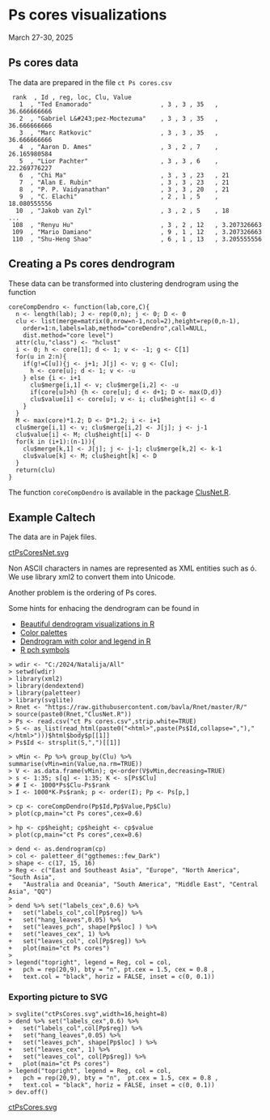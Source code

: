 # Ps cores visualizations
March 27-30, 2025

## Ps cores data

The data are prepared in the file `ct Ps cores.csv`
```
 rank  , Id , reg, loc, Clu, Value 
   1  , "Ted Enamorado"                   , 3 , 3 , 35   , 36.666666666
   2  , "Gabriel L&#243;pez-Moctezuma"    , 3 , 3 , 35   , 36.666666666
   3  , "Marc Ratkovic"                   , 3 , 3 , 35   , 36.666666666
   4  , "Aaron D. Ames"                   , 3 , 2 , 7    , 26.165980584
   5  , "Lior Pachter"                    , 3 , 3 , 6    , 22.269776227
   6  , "Chi Ma"                          , 3 , 3 , 23   , 21
   7  , "Alan E. Rubin"                   , 3 , 3 , 23   , 21
   8  , "P. P. Vaidyanathan"              , 3 , 3 , 20   , 21
   9  , "C. Elachi"                       , 2 , 1 , 5    , 18.080555556
  10  , "Jakob van Zyl"                   , 3 , 2 , 5    , 18
...
 108  , "Renyu Hu"                        , 3 , 2 , 12   , 3.207326663
 109  , "Mario Damiano"                   , 9 , 1 , 12   , 3.207326663
 110  , "Shu-Heng Shao"                   , 6 , 1 , 13   , 3.205555556
```

## Creating a Ps cores dendrogram

These data can be transformed into clustering dendrogram using the function
```
coreCompDendro <- function(lab,core,C){
  n <- length(lab); J <- rep(0,n); j <- 0; D <- 0
  clu <- list(merge=matrix(0,nrow=n-1,ncol=2),height=rep(0,n-1),
    order=1:n,labels=lab,method="coreDendro",call=NULL,
    dist.method="core level")
  attr(clu,"class") <- "hclust"
  i <- 0; h <- core[1]; d <- 1; v <- -1; g <- C[1] 
  for(u in 2:n){
    if(g!=C[u]){j <- j+1; J[j] <- v; g <- C[u];
      h <- core[u]; d <- 1; v <- -u
    } else {i <- i+1
      clu$merge[i,1] <- v; clu$merge[i,2] <- -u
      if(core[u]>h) {h <- core[u]; d <- d+1; D <- max(D,d)}
      clu$value[i] <- core[u]; v <- i; clu$height[i] <- d
    }
  }
  M <- max(core)*1.2; D <- D*1.2; i <- i+1
  clu$merge[i,1] <- v; clu$merge[i,2] <- J[j]; j <- j-1
  clu$value[i] <- M; clu$height[i] <- D
  for(k in (i+1):(n-1)){
    clu$merge[k,1] <- J[j]; j <- j-1; clu$merge[k,2] <- k-1
    clu$value[k] <- M; clu$height[k] <- D
  }
  return(clu)
}
```
The function `coreCompDendro` is available in the package [ClusNet.R](../ClusNet.R).

## Example Caltech

The data are in Pajek files.

[ctPsCoresNet.svg](https://raw.githubusercontent.com/bavla/Rnet/refs/heads/master/R/ClusNet/ctPsCoresNet.svg)

Non ASCII characters in names are represented as XML entities such as &#243;. We use library xml2 to convert them into Unicode.

Another problem is the ordering of Ps cores.

Some hints for enhacing the dendrogram can be found in
  * [Beautiful dendrogram visualizations in R](https://www.sthda.com/english/wiki/beautiful-dendrogram-visualizations-in-r-5-must-known-methods-unsupervised-machine-learning)
  * [Color palettes](https://r-charts.com/color-palettes/#google_vignette)
  * [Dendrogram with color and legend in R](https://r-graph-gallery.com/31-custom-colors-in-dendrogram.html)
  * [R pch symbols](https://r-charts.com/base-r/pch-symbols/)


```
> wdir <- "C:/2024/Natalija/All"
> setwd(wdir)
> library(xml2)
> library(dendextend)
> library(paletteer)
> library(svglite)
> Rnet <- "https://raw.githubusercontent.com/bavla/Rnet/master/R/"
> source(paste0(Rnet,"ClusNet.R"))
> Ps <- read.csv("ct Ps cores.csv",strip.white=TRUE)
> S <- as_list(read_html(paste0("<html>",paste(Ps$Id,collapse=","),"</html>")))$html$body$p[[1]]
> Ps$Id <- strsplit(S,",")[[1]]

> vMin <- Pp %>% group_by(Clu) %>% summarise(vMin=min(Value,na.rm=TRUE))
> V <- as.data.frame(vMin); q<-order(V$vMin,decreasing=TRUE)
> s <- 1:35; s[q] <- 1:35; K <- s[Ps$Clu]
> # I <- 1000*Ps$Clu-Ps$rank
> I <- 1000*K-Ps$rank; p <- order(I); Pp <- Ps[p,]

> cp <- coreCompDendro(Pp$Id,Pp$Value,Pp$Clu)
> plot(cp,main="ct Ps cores",cex=0.6)

> hp <- cp$height; cp$height <- cp$value
> plot(cp,main="ct Ps cores",cex=0.6)

> dend <- as.dendrogram(cp)
> col <- paletteer_d("ggthemes::few_Dark")
> shape <- c(17, 15, 16)
> Reg <- c("East and Southeast Asia", "Europe", "North America", "South Asia",
+   "Australia and Oceania", "South America", "Middle East", "Central Asia", "QQ")
>
> dend %>% set("labels_cex",0.6) %>% 
+   set("labels_col",col[Pp$reg]) %>% 
+   set("hang_leaves",0.05) %>% 
+   set("leaves_pch", shape[Pp$loc] ) %>% 
+   set("leaves_cex", 1) %>%  
+   set("leaves_col", col[Pp$reg]) %>% 
+   plot(main="ct Ps cores")
> 
> legend("topright", legend = Reg, col = col, 
+   pch = rep(20,9), bty = "n", pt.cex = 1.5, cex = 0.8 , 
+   text.col = "black", horiz = FALSE, inset = c(0, 0.1))
```

### Exporting picture to SVG
```
> svglite("ctPsCores.svg",width=16,height=8)
> dend %>% set("labels_cex",0.6) %>% 
+   set("labels_col",col[Pp$reg]) %>% 
+   set("hang_leaves",0.05) %>% 
+   set("leaves_pch", shape[Pp$loc] ) %>% 
+   set("leaves_cex", 1) %>%  
+   set("leaves_col", col[Pp$reg]) %>% 
+   plot(main="ct Ps cores") 
> legend("topright", legend = Reg, col = col, 
+   pch = rep(20,9), bty = "n",  pt.cex = 1.5, cex = 0.8 , 
+   text.col = "black", horiz = FALSE, inset = c(0, 0.1))
> dev.off()
```
[ctPsCores.svg](https://raw.githubusercontent.com/bavla/Rnet/refs/heads/master/R/ClusNet/ctPsCores.svg)


```

```
